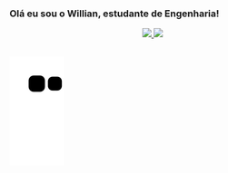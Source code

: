 ### Olá eu sou o Willian, estudante de Engenharia!

<div align="center">
  <a href="https://github.com/WillianBarrosSampaio">
  <img height="180em" src="https://github-readme-stats.vercel.app/api?username=WillianBarrosSampaio&show_icons=true&theme=dark&include_all_commits=true&count_private=true"/>
  <img height="180em" src="https://github-readme-stats.vercel.app/api/top-langs/?username=WillianBarrosSampaio&layout=compact&langs_count=7&theme=dark"/>
</div>
<div style="display: inline_block"><br>
<div> 
  
 
  ![Snake animation](https://github.com/rafaballerini/rafaballerini/blob/output/github-contribution-grid-snake.svg)
 
</div>
